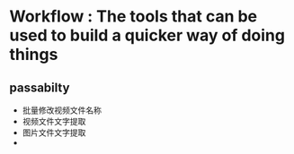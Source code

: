 # Workflow : The tools that can be used to build a quicker way of doing things 
## passabilty
* 批量修改视频文件名称
* 视频文件文字提取
* 图片文件文字提取
* 